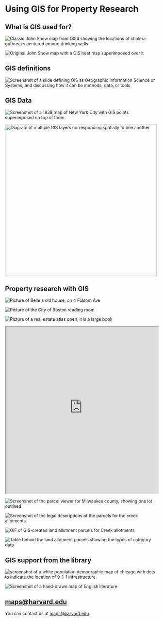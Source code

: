 # Using GIS for Property Research

## What is GIS used for?

![Classic John Snow map from 1854 showing the locations of cholera outbreaks centered around drinking wells.](media/snow.jpeg)

![Original John Snow map with a GIS heat map superimposed over it](media/snow-gis.png)

## GIS definitions

![Screenshot of a slide defining GIS as Geographic Information Science or Systems, and discussing how it can be methods, data, or tools](media/GIS-intro.png)

## GIS Data

![Screenshot of a 1939 map of New York City with GIS points superimposed on top of them.](media/ricky.png)

<img src="media/layers.jpeg" alt="Diagram of multiple GIS layers corresponding spatially to one another" height="500">

## Property research with GIS

![Picture of Belle's old house, on 4 Folsom Ave](media/folsom.png)

![Picture of the City of Boston reading room](media/reading-room.png)

![Picture of a real estate atlas open, it is a large book](media/books.png)

<iframe width="100%" height="550" src="https://atlascope.leventhalmap.org/#view:embed$base:000$overlay:39999059010718$zoom:18.00$center:-7914725.872110603,5210447.532772563$mode:glass$pos:204"></iframe>

![Screenshot of the parcel viewer for Milwaukee county, showing one lot outlined](media/mke-parcels.png)

![Screenshot of the legal descriptions of the parcels for the creek allotments](media/allotment.png)

![GIF of GIS-created land allotment parcels for Creek allotments](media/keziah.gif)

![Table behind the land allotment parcels showing the types of category data](media/allotment-table.gif)

## GIS support from the library

![screenshot of a white population demographic map of chicago with dots to indicate the location of 9-1-1 infrastructure](media/levin.png)

![Screenshot of a hand-drawn map of English literature](media/cf.png)

## maps@harvard.edu

You can contact us at [maps@harvard.edu](mailto:maps@harvard.edu).